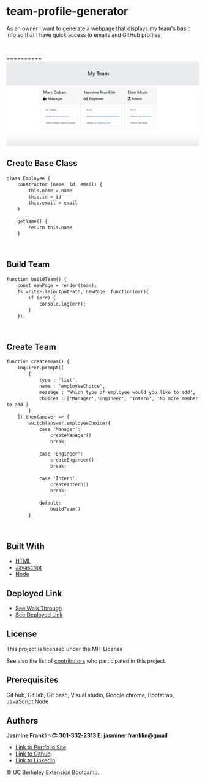 # team-profile-generator
As an owner I want to generate a webpage that displays my team's basic info so that I have quick access to emails and GitHub profiles

<br>

==========
![img](team.png)

## Create Base Class

```
class Employee {
    constructor (name, id, email) {
        this.name = name
        this.id = id
        this.email = email
    }

    getName() {
        return this.name
    }

```
<br>

## Build Team

```
function buildTeam() {
    const newPage = render(team);
    fs.writeFile(outputPath, newPage, function(err){
        if (err) {
            console.log(err);
        }
    });
```
<br>

## Create Team

```
function createTeam() {
    inquirer.prompt([
        {
            type : 'list',
            name : 'employeeChoice',
            message : 'Which type of employee would you like to add',
            choices : ['Manager','Engineer', 'Intern', 'No more member to add']
        }
    ]).then(answer => {
        switch(answer.employeeChoice){
            case 'Manager':
                createManager()
                break;

            case 'Engineer':
                createEngineer()
                break;

            case 'Intern':
                createIntern()
                break;

            default:
                buildTeam()
        }
```

<br>

## Built With

* [HTML](https://developer.mozilla.org/en-US/docs/Web/HTML)
* [Javascript](https://developer.mozilla.org/en-US/docs/Web/JavaScript)
* [Node](https://nodejs.org/en/)


## Deployed Link

* [See Walk Through](https://drive.google.com/file/d/1eR0zT-F6Htz8KhhYQt19EksU9TUQCGGF/view)
* [See Deployed Link](https://jas-f.github.io/team-profile-generator/.)

## License

This project is licensed under the MIT License 

See also the list of [contributors](https://github.com/your/project/contributors) who participated in this project.

## Prerequisites

Git hub,
Git lab,
Git bash,
Visual studio,
Google chrome,
Bootstrap,
JavaScript
Node
## Authors

**Jasmine Franklin C: 301-332-2313 E: jasminer.franklin@gmail** 

- [Link to Portfolio Site](https://jas-f.github.io/responsive-portfolio/)
- [Link to Github](https://github.com/)
- [Link to LinkedIn](https://www.linkedin.com/in/jasmine-franklin-8b08ba121)

<p>&copy; UC Berkeley Extension Bootcamp.</p>
